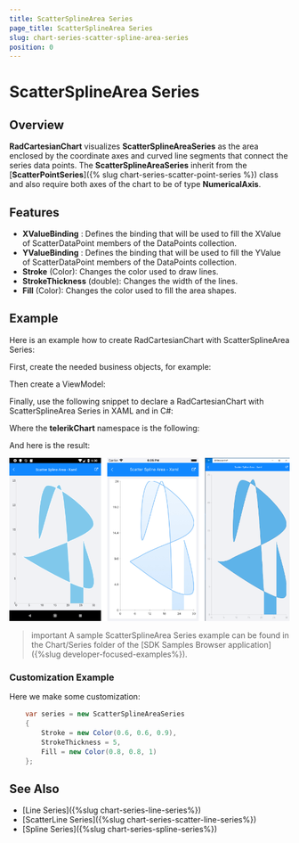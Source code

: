 ```yaml
---
title: ScatterSplineArea Series
page_title: ScatterSplineArea Series
slug: chart-series-scatter-spline-area-series
position: 0
---
```


# ScatterSplineArea Series

## Overview

**RadCartesianChart** visualizes **ScatterSplineAreaSeries** as the area enclosed by the coordinate axes and curved line segments that connect the series data points. The **ScatterSplineAreaSeries** inherit from the [**ScatterPointSeries**]({% slug chart-series-scatter-point-series %}) class and also require both axes of the chart to be of type **NumericalAxis**.

## Features

- **XValueBinding** : Defines the binding that will be used to fill the XValue of ScatterDataPoint members of the DataPoints collection.
- **YValueBinding** : Defines the binding that will be used to fill the YValue of ScatterDataPoint members of the DataPoints collection.
- **Stroke** (Color): Changes the color used to draw lines.
- **StrokeThickness** (double): Changes the width of the lines.
- **Fill** (Color): Changes the color used to fill the area shapes.
 
## Example

Here is an example how to create RadCartesianChart with ScatterSplineArea Series:

First, create the needed business objects, for example:

<snippet id='numerical-data-model'/>

Then create a ViewModel:

<snippet id='chart-series-view-model-4'/>

Finally, use the following snippet to declare a RadCartesianChart with ScatterSplineArea Series in XAML and in C#:

<snippet id='chart-series-scattersplinearea-xaml'/>
<snippet id='chart-series-scattersplinearea-csharp'/>

Where the **telerikChart** namespace is the following:

<snippet id='xmlns-telerikchart'/>
<snippet id='ns-telerikchart'/>

And here is the result:

![Basic ScatterSplineAreaSeries](images/cartesian-scatter-spline-area-series-basic-example.png)

>important A sample ScatterSplineArea Series example can be found in the Chart/Series folder of the [SDK Samples Browser application]({%slug developer-focused-examples%}).

### Customization Example

Here we make some customization:
```C#
	var series = new ScatterSplineAreaSeries 
	{ 
		Stroke = new Color(0.6, 0.6, 0.9), 
		StrokeThickness = 5, 
		Fill = new Color(0.8, 0.8, 1) 
	};
```

## See Also

- [Line Series]({%slug chart-series-line-series%})
- [ScatterLine Series]({%slug chart-series-scatter-line-series%})
- [Spline Series]({%slug chart-series-spline-series%})

